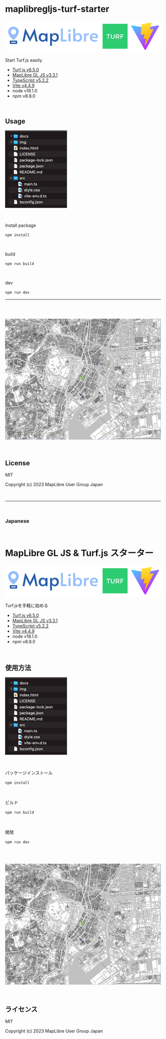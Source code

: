 # maplibregljs-turf-starter

![README02](img/README02.png)

Start Turf.js easily.  
- [Turf.js v6.5.0](http://turfjs.org/)  
- [MapLibre GL JS v3.3.1](https://maplibre.org)  
- [TypeScript v5.2.2](https://www.typescriptlang.org)  
- [Vite v4.4.9](https://vitejs.dev)  
- node v18.1.0
- npm v8.8.0

<br>

## Usage

![README03](img/README03.png)

<br>

Install package
```bash
npm install
```

<br>

build
```bash
npm run build
```

<br>

dev
```bash
npm run dev
```

---

<br>
<br>

![README01](img/README01.png)

<br>

## License
MIT

Copyright (c) 2023 MapLibre User Group Japan

<br>

---

<br>

### Japanese

<br>

# MapLibre GL JS & Turf.js スターター

![README02](img/README02.png)

Turf.jsを手軽に始める
- [Turf.js v6.5.0](http://turfjs.org/)  
- [MapLibre GL JS v3.3.1](https://maplibre.org)  
- [TypeScript v5.2.2](https://www.typescriptlang.org)  
- [Vite v4.4.9](https://vitejs.dev)  
- node v18.1.0
- npm v8.8.0

<br>

##  使用方法

![README03](img/README03.png)

<br>

パッケージインストール

```bash
npm install
```

<br>

ビルド

```bash
npm run build
```

<br>

開発

```bash
npm run dev
```

<br>
<br>

![README01](img/README01.png)

<br>

## ライセンス
MIT

Copyright (c) 2023 MapLibre User Group Japan

<br>
